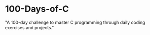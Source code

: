 # 100-Days-of-C
"A 100-day challenge to master C programming through daily coding exercises and projects."
